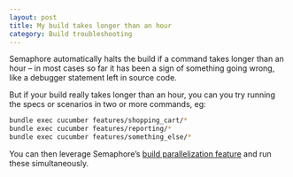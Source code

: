 ```yaml
---
layout: post
title: My build takes longer than an hour
category: Build troubleshooting
---
```


Semaphore automatically halts the build if a command takes longer than an hour – in most cases so far it has been a sign of something going wrong, like a debugger statement left in source code.

But if your build really takes longer than an hour, you can you try running the specs or scenarios in two or more commands, eg:

```bash
bundle exec cucumber features/shopping_cart/*
bundle exec cucumber features/reporting/*
bundle exec cucumber features/something_else/*
```

You can then leverage Semaphore’s [build parallelization feature](https://semaphoreapp.com/blog/2012/10/25/semaphore-can-now-parallelize-your-builds.html) and run these simultaneously.
